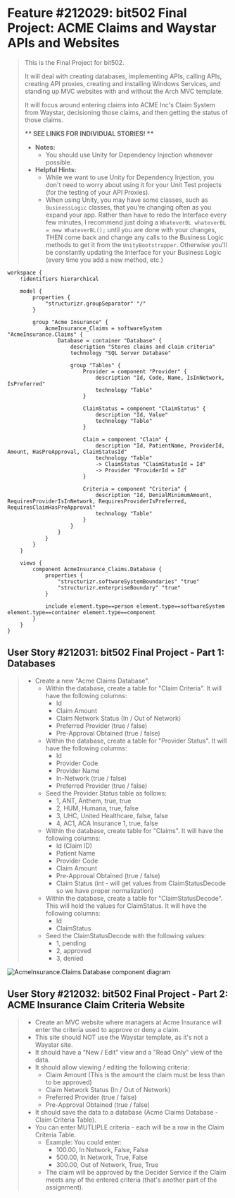 Feature #212029: bit502 Final Project: ACME Claims and Waystar APIs and
Websites
========================================================================

> This is the Final Project for bit502.
>
> It will deal with creating databases, implementing APIs, calling APIs,
> creating API proxies, creating and installing Windows Services, and
> standing up MVC websites with and without the Arch MVC template.
>
> It will focus around entering claims into ACME Inc's Claim System from
> Waystar, decisioning those claims, and then getting the status of
> those claims.
>
> **\*\* SEE LINKS FOR INDIVIDUAL STORIES! \*\***
>
> - **Notes:**
>   - You should use Unity for Dependency Injection whenever possible.
> - **Helpful Hints:**
>   - While we want to use Unity for Dependency Injection, you don't
>     need to worry about using it for your Unit Test projects (for the
>     testing of your API Proxies).
>   - When using Unity, you may have some classes, such as
>     `BusinessLogic` classes, that you're changing often as you expand
>     your app. Rather than have to redo the Interface every few
>     minutes, I recommend just doing a `WhateverBL whateverBL = new
>     WhateverBL();` until you are done with your changes, THEN come
>     back and change any calls to the Business Logic methods to get it
>     from the `UnityBootstrapper`. Otherwise you'll be constantly
>     updating the Interface for your Business Logic (every time you add
>     a new method, etc.)

```structurizr
workspace {
    !identifiers hierarchical

    model {
        properties {
            "structurizr.groupSeparator" "/"
        }

        group "Acme Insurance" {
            AcmeInsurance_Claims = softwareSystem "AcmeInsurance.Claims" {
                Database = container "Database" {
                    description "Stores claims and claim criteria"
                    technology "SQL Server Database"

                    group "Tables" {
                        Provider = component "Provider" {
                            description "Id, Code, Name, IsInNetwork, IsPreferred"
                            technology "Table"
                        }

                        ClaimStatus = component "ClaimStatus" {
                            description "Id, Value"
                            technology "Table"
                        }

                        Claim = component "Claim" {
                            description "Id, PatientName, ProviderId, Amount, HasPreApproval, ClaimStatusId"
                            technology "Table"
                            -> ClaimStatus "ClaimStatusId = Id"
                            -> Provider "ProviderId = Id"
                        }

                        Criteria = component "Criteria" {
                            description "Id, DenialMinimumAmount, RequiresProviderIsInNetwork, RequiresProviderIsPreferred, RequiresClaimHasPreApproval"
                            technology "Table"
                        }
                    }
                }
            }
        }
    }

    views {
        component AcmeInsurance_Claims.Database {
            properties {
                "structurizr.softwareSystemBoundaries" "true"
                "structurizr.enterpriseBoundary" "true"
            }

            include element.type==person element.type==softwareSystem element.type==container element.type==component
        }
    }
}
```

User Story #212031: bit502 Final Project - Part 1: Databases
------------------------------------------------------------

> - Create a new "Acme Claims Database".
>   - Within the database, create a table for "Claim Criteria". It will
>       have the following columns:
>     - Id
>     - Claim Amount
>     - Claim Network Status (In / Out of Network)
>     - Preferred Provider (true / false)
>     - Pre-Approval Obtained (true / false)
>   - Within the database, create a table for "Provider Status". It will
>       have the following columns:
>     - Id
>     - Provider Code
>     - Provider Name
>     - In-Network (true / false)
>     - Preferred Provider (true / false)
>   - Seed the Provider Status table as follows:
>     - 1, ANT, Anthem, true, true
>     - 2, HUM, Humana, true, false
>     - 3, UHC, United Healthcare, false, false
>     - 4, AC1, ACA Insurance 1, true, false
>   - Within the database, create table for "Claims". It will have the
>       following columns:
>     - Id (Claim ID)
>     - Patient Name
>     - Provider Code
>     - Claim Amount
>     - Pre-Approval Obtained (true / false)
>     - Claim Status (int - will get values from ClaimStatusDecode so we
>         have proper normalization)
>   - Within the database, create a table for "ClaimStatusDecode". This
>       will hold the values for ClaimStatus. It will have the following
>       columns:
>     - Id
>     - ClaimStatus
>   - Seed the ClaimStatusDecode with the following values:
>     - 1, pending
>     - 2, approved
>     - 3, denied

![AcmeInsurance.Claims.Database component diagram](https://kroki.io/structurizr/svg/eNq9WNtu4zYQffdXsHxOlS_IAo5TYANsAjdO08cFLY0TohKpklRcb5F_75C6SzQlJenqwUhIzXDmzDlDUkep_tI5i4H8uyL4_MITEIYfOChNXvCXqfiFxyxduelMJpBWr9onVzIHZTjozqB9qDaqiE2h-A8VPStZ5DvImWJGKkroJW1efls1f7rXCF3HGdwKXSgmYqADv73J75uU8UyTK6LlwRyZgt1JG8gGPqLytaEr-9www_ZMA7qIpTCMC1CE1qM-C_skoGPFc8OlIHSHKWH6cRkKE0n5J8E3DCjOqNeFgfhFyFQ-n9DD79_IDtQrLt2s7DXyDvpQqzKOanfRI9unoM_lY5-tkq9Ye-WQyHIpkAaE1qMhyxEit8kF2SBRLsg9y_D3Vt-KezBHpJr9Z6vgAEpBQoMuuwi58M-_3uHQ8HFA7Awzhe5n1plYnNwTSwv4adF74l4c8ZahRoUp61EX1U6sM1kIc0G-MluXdY6CfmXpRRe3288rlH1-_dIrCu2thLlOLYf2DVdpm8qEZQjkSqgDnGv5LoX6BgRn6R0XPCuyGt4H-Lvg2CaaeLuSGE82EmknHUz9Kn0iAxdA5vpdgrHGkBS28_VgK2dJOx3Cr4ddlT220DgGrYmRxLwAqVp8EmyMo446imIVomNNAHrHBHu2zbwescsSLuhqHmweyGwLHu8us3aWMCLhraKLRnT_26O1Qhff-B539BNdvWsrcT9rF0yorDcs7ZMCBxbJqC7DO5kwzD-2qU82leYoQMsMYb5JNNIE3bA01Z-kuBsjByqzI7OF9QA5hmTtHJsPSmbvV5bD8hw0Z-Kv9YWBSM0RqpO_1bbzs3MbCnZeEp2FVsHypi0ZHGQ1VqTQXDxPGNd0WtZUpqnl9zcjIksjzB0P5UJ_oKPd2TuA7ve0cmxZV8tKPwepFpyVZ_eymlQuMj_f3NRyGS1lW6D9zML72pbW9sEe4vXoMsz3tS8Mjccl9uXl6PORvz4D-3X6P8t7ot9X6upIe7GS7F7o6Wof9FgKdCMF3gSN3fYuba8O2pW6i_pkH7lwt1L1YeGHjgdNBK5iKvoT9ueqjFPfB6_3qY0vDP3NZsw6TeVRk8rMnR2QfNC2GCwGngxxmLlTNBCUQALiRFiphHkUW--2Tg93Txt6_mbxxOHY6ZaNEtrxRceiP6rIc6vBPsP2eJcAEG6TekXv1YcIxFTJNEUgFp6WQL_rKvXklh7luizNqoRNgpjxvswK07dpQYIzCy6lD-yHVJOHuU6x6A3XecpOunNisgvr8lPP5P4dQCikIQ_vo02nhBMg1qatib__tvNTHj_Qj3116Cw8aYcFqXe4qLOhjA8_E711fq_s1N8W_NLIWV67tGl8vdNPl3lNgpZ4zCsJ19hQEzMgeFt8EwmPDBjetvEciepEjAQnDcNJoI0HCba8WyOUvm_EkWfXiSrMz3CK0K-Pj9sdXflhKP-qgCh7bptcKztvMM3loA_H2a_poy_q_e_d17IQCVPcfm2h-JbnLtezdsTJFddQWZ68dv2ScxGnRYKsSyFDB1GOywtzdRVMsOcB_ik9BC1GF55gEOaUw9VVH41Rhd7-AzULd1A=)

User Story #212032: bit502 Final Project - Part 2: ACME Insurance Claim
Criteria Website
------------------------------------------------------------------------

> - Create an MVC website where managers at Acme Insurance will enter
>   the criteria used to approve or deny a claim.
> - This site should NOT use the Waystar template, as it's not a Waystar
>   site.
> - It should have a "New / Edit" view and a "Read Only" view of the
>   data.
> - It should allow viewing / editing the following criteria:
>   - Claim Amount (This is the amount the claim must be less than to be
>     approved)
>   - Claim Network Status (In / Out of Network)
>   - Preferred Provider (true / false)
>   - Pre-Approval Obtained (true / false)
> - It should save the data to a database (Acme Claims Database - Claim
>   Criteria Table).
> - You can enter MUTLIPLE criteria - each will be a row in the Claim
>   Criteria Table.
>   - Example: You could enter:
>     - 100.00, In Network, False, False
>     - 500.00, In Network, True, False
>     - 300.00, Out of Network, True, True
>   - The claim will be approved by the Decider Service if the Claim
>     meets any of the entered criteria (that's another part of the
>     assignment).
